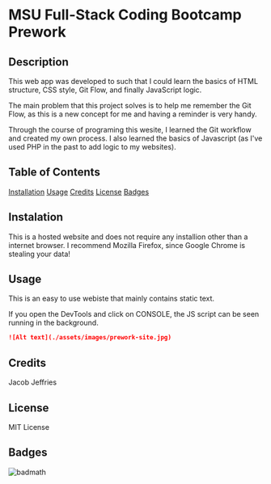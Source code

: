 # MSU Full-Stack Coding Bootcamp Prework

## Description
This web app was developed to such that I could learn the basics of HTML structure, CSS style, Git Flow, and finally JavaScript logic. 

The main problem that this project solves is to help me remember the Git Flow, as this is a new concept for me and having a reminder is very handy. 

Through the course of programing this wesite, I learned the Git workflow and created my own process. I also learned the basics of Javascript (as I've used PHP in the past to add logic to my websites).

## Table of Contents
[Installation](#installation)
[Usage](#usage)
[Credits](#credits)
[License](#license)
[Badges](#badges)

## Instalation
This is a hosted website and does not require any installion other than a internet browser. I recommend Mozilla Firefox, since Google Chrome is stealing your data!

## Usage
This is an easy to use webiste that mainly contains static text. 

If you open the DevTools and click on CONSOLE, the JS script can be seen running in the background.

```md
![Alt text](./assets/images/prework-site.jpg)
```
## Credits
Jacob Jeffries

## License
MIT License

## Badges
![badmath](https://img.shields.io/github/languages/top/lernantino/badmath)